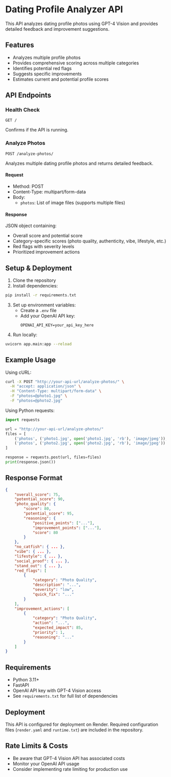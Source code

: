 # Dating Profile Analyzer API

This API analyzes dating profile photos using GPT-4 Vision and provides detailed feedback and improvement suggestions.

## Features

- Analyzes multiple profile photos
- Provides comprehensive scoring across multiple categories
- Identifies potential red flags
- Suggests specific improvements
- Estimates current and potential profile scores

## API Endpoints

### Health Check
```
GET /
```
Confirms if the API is running.

### Analyze Photos
```
POST /analyze-photos/
```
Analyzes multiple dating profile photos and returns detailed feedback.

#### Request
- Method: POST
- Content-Type: multipart/form-data
- Body: 
  - `photos`: List of image files (supports multiple files)

#### Response
JSON object containing:
- Overall score and potential score
- Category-specific scores (photo quality, authenticity, vibe, lifestyle, etc.)
- Red flags with severity levels
- Prioritized improvement actions

## Setup & Deployment

1. Clone the repository
2. Install dependencies:
```bash
pip install -r requirements.txt
```
3. Set up environment variables:
   - Create a `.env` file
   - Add your OpenAI API key:
     ```
     OPENAI_API_KEY=your_api_key_here
     ```
4. Run locally:
```bash
uvicorn app.main:app --reload
```

## Example Usage

Using cURL:
```bash
curl -X POST "http://your-api-url/analyze-photos/" \
  -H "accept: application/json" \
  -H "Content-Type: multipart/form-data" \
  -F "photos=@photo1.jpg" \
  -F "photos=@photo2.jpg"
```

Using Python requests:
```python
import requests

url = "http://your-api-url/analyze-photos/"
files = [
    ('photos', ('photo1.jpg', open('photo1.jpg', 'rb'), 'image/jpeg')),
    ('photos', ('photo2.jpg', open('photo2.jpg', 'rb'), 'image/jpeg'))
]

response = requests.post(url, files=files)
print(response.json())
```

## Response Format

```json
{
    "overall_score": 75,
    "potential_score": 90,
    "photo_quality": {
        "score": 80,
        "potential_score": 95,
        "reasoning": {
            "positive_points": ["..."],
            "improvement_points": ["..."],
            "score": 80
        }
    },
    "no_catfish": { ... },
    "vibe": { ... },
    "lifestyle": { ... },
    "social_proof": { ... },
    "stand_out": { ... },
    "red_flags": [
        {
            "category": "Photo Quality",
            "description": "...",
            "severity": "low",
            "quick_fix": "..."
        }
    ],
    "improvement_actions": [
        {
            "category": "Photo Quality",
            "action": "...",
            "expected_impact": 85,
            "priority": 1,
            "reasoning": "..."
        }
    ]
}
```

## Requirements

- Python 3.11+
- FastAPI
- OpenAI API key with GPT-4 Vision access
- See `requirements.txt` for full list of dependencies

## Deployment

This API is configured for deployment on Render. Required configuration files (`render.yaml` and `runtime.txt`) are included in the repository.

## Rate Limits & Costs

- Be aware that GPT-4 Vision API has associated costs
- Monitor your OpenAI API usage
- Consider implementing rate limiting for production use 
